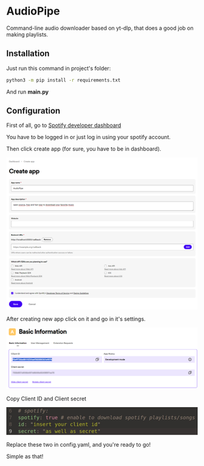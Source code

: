 
# AudioPipe
Command-line audio downloader based on yt-dlp, that does a good job on making playlists.


## Installation

Just run this command in project's folder:

```bash
python3 -m pip install -r requirements.txt
```
And run **main.py**


## Configuration

First of all, go to [Spotify developer dashboard](https://developer.spotify.com/dashboard)

You have to be logged in or just log in using your spotify account.

Then click create app (for sure, you have to be in dashboard).

![1](/assets/1.png?raw=true)

After creating new app click on it and go in it's settings.

![2](/assets/2.png?raw=true)

Copy Client ID and Client secret

![3](/assets/3.jpg?raw=true)

Replace these two in config.yaml, and you're ready to go!

Simple as that!